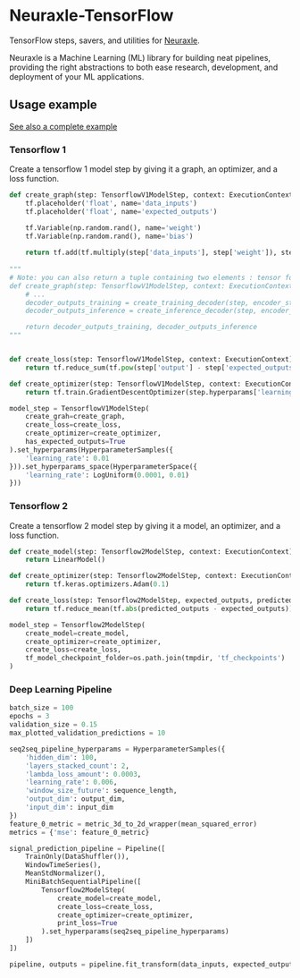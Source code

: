 # Neuraxle-TensorFlow

TensorFlow steps, savers, and utilities for [Neuraxle](https://github.com/Neuraxio/Neuraxle).

Neuraxle is a Machine Learning (ML) library for building neat pipelines, providing the right abstractions to both ease research, development, and deployment of your ML applications.

## Usage example

[See also a complete example](https://github.com/guillaume-chevalier/seq2seq-signal-prediction)

### Tensorflow 1

Create a tensorflow 1 model step by giving it a graph, an optimizer, and a loss function. 

```python
def create_graph(step: TensorflowV1ModelStep, context: ExecutionContext):
    tf.placeholder('float', name='data_inputs')
    tf.placeholder('float', name='expected_outputs')

    tf.Variable(np.random.rand(), name='weight')
    tf.Variable(np.random.rand(), name='bias')
    
    return tf.add(tf.multiply(step['data_inputs'], step['weight']), step['bias'])
    
"""
# Note: you can also return a tuple containing two elements : tensor for training (fit), tensor for inference (transform)
def create_graph(step: TensorflowV1ModelStep, context: ExecutionContext)
    # ...
    decoder_outputs_training = create_training_decoder(step, encoder_state, decoder_cell)
    decoder_outputs_inference = create_inference_decoder(step, encoder_state, decoder_cell)

    return decoder_outputs_training, decoder_outputs_inference
"""


def create_loss(step: TensorflowV1ModelStep, context: ExecutionContext):
    return tf.reduce_sum(tf.pow(step['output'] - step['expected_outputs'], 2)) / (2 * N_SAMPLES)

def create_optimizer(step: TensorflowV1ModelStep, context: ExecutionContext):
    return tf.train.GradientDescentOptimizer(step.hyperparams['learning_rate'])

model_step = TensorflowV1ModelStep(
    create_grah=create_graph,
    create_loss=create_loss,
    create_optimizer=create_optimizer,
    has_expected_outputs=True
).set_hyperparams(HyperparameterSamples({
    'learning_rate': 0.01
})).set_hyperparams_space(HyperparameterSpace({
    'learning_rate': LogUniform(0.0001, 0.01)
}))
```

### Tensorflow 2

Create a tensorflow 2 model step by giving it a model, an optimizer, and a loss function. 

```python
def create_model(step: Tensorflow2ModelStep, context: ExecutionContext):
    return LinearModel()

def create_optimizer(step: Tensorflow2ModelStep, context: ExecutionContext):
    return tf.keras.optimizers.Adam(0.1)

def create_loss(step: Tensorflow2ModelStep, expected_outputs, predicted_outputs):
    return tf.reduce_mean(tf.abs(predicted_outputs - expected_outputs))

model_step = Tensorflow2ModelStep(
    create_model=create_model,
    create_optimizer=create_optimizer,
    create_loss=create_loss,
    tf_model_checkpoint_folder=os.path.join(tmpdir, 'tf_checkpoints')
)
```

### Deep Learning Pipeline

```python
batch_size = 100
epochs = 3
validation_size = 0.15
max_plotted_validation_predictions = 10

seq2seq_pipeline_hyperparams = HyperparameterSamples({
    'hidden_dim': 100,
    'layers_stacked_count': 2,
    'lambda_loss_amount': 0.0003,
    'learning_rate': 0.006,
    'window_size_future': sequence_length,
    'output_dim': output_dim,
    'input_dim': input_dim
})
feature_0_metric = metric_3d_to_2d_wrapper(mean_squared_error)
metrics = {'mse': feature_0_metric}

signal_prediction_pipeline = Pipeline([
    TrainOnly(DataShuffler()),
    WindowTimeSeries(),
    MeanStdNormalizer(),
    MiniBatchSequentialPipeline([
        Tensorflow2ModelStep(
            create_model=create_model,
            create_loss=create_loss,
            create_optimizer=create_optimizer,
            print_loss=True
        ).set_hyperparams(seq2seq_pipeline_hyperparams)
    ])
])

pipeline, outputs = pipeline.fit_transform(data_inputs, expected_outputs)
```
